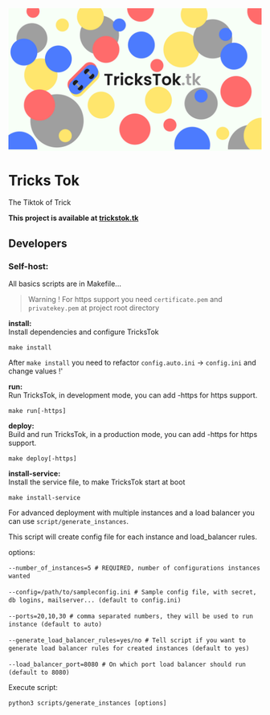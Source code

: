 <img src="static/assets/banner.png">

# Tricks Tok
The Tiktok of Trick


**This project is available at [trickstok.tk](https://trickstok.tk)**

## Developers

### Self-host:

[//]: # (In production mode we use a load balancer to support multiple users connected...<br>)

[//]: # (On one node we have 3 instances:)

[//]: # ()
[//]: # (Node 1: 192.168.1.20<br>)

[//]: # (    - Instance 1: 192.168.1.20:10000<br>)

[//]: # (    - Instance 2: 192.168.1.20:11000<br>)

[//]: # (    - Instance 3: 192.168.1.20:12000)

[//]: # ()
[//]: # (Node 2: 192.168.1.30<br>)

[//]: # (    - Instance 1: 192.168.1.30:10000<br>)

[//]: # (    - Instance 2: 192.168.1.30:11000<br>)

[//]: # (    - Instance 3: 192.168.1.30:12000)

All basics scripts are in Makefile...

> Warning ! For https support you need `certificate.pem` and `privatekey.pem` at project root directory

**install:**<br>
Install dependencies and configure TricksTok
```shell
make install
```

After `make install` you need to refactor `config.auto.ini` -> `config.ini` and change values !'

**run:**<br>
Run TricksTok, in development mode, you can add -https for https support.
```shell
make run[-https]
```

**deploy:**<br>
Build and run TricksTok, in a production mode, you can add -https for https support.
```shell
make deploy[-https]
```

**install-service:**<br>
Install the service file, to make TricksTok start at boot
```shell
make install-service
```

For advanced deployment with multiple instances and a load balancer you can use `script/generate_instances`.

This script will create config file for each instance and load_balancer rules.

options:
```
--number_of_instances=5 # REQUIRED, number of configurations instances wanted

--config=/path/to/sampleconfig.ini # Sample config file, with secret, db logins, mailserver... (default to config.ini)

--ports=20,10,30 # comma separated numbers, they will be used to run instance (default to auto)

--generate_load_balancer_rules=yes/no # Tell script if you want to generate load balancer rules for created instances (default to yes)

--load_balancer_port=8080 # On which port load balancer should run (default to 8080)

```
Execute script:
```shell
python3 scripts/generate_instances [options]
```